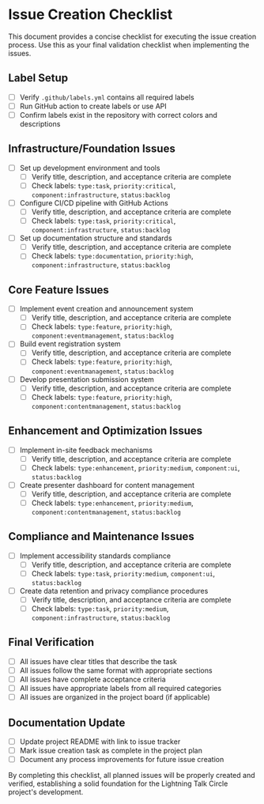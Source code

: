# Issue Creation Checklist

This document provides a concise checklist for executing the issue creation process. Use this as your final validation checklist when implementing the issues.

## Label Setup

- [ ] Verify `.github/labels.yml` contains all required labels
- [ ] Run GitHub action to create labels or use API
- [ ] Confirm labels exist in the repository with correct colors and descriptions

## Infrastructure/Foundation Issues

- [ ] Set up development environment and tools
  - [ ] Verify title, description, and acceptance criteria are complete
  - [ ] Check labels: `type:task`, `priority:critical`, `component:infrastructure`, `status:backlog`
  
- [ ] Configure CI/CD pipeline with GitHub Actions
  - [ ] Verify title, description, and acceptance criteria are complete
  - [ ] Check labels: `type:task`, `priority:critical`, `component:infrastructure`, `status:backlog`
  
- [ ] Set up documentation structure and standards
  - [ ] Verify title, description, and acceptance criteria are complete
  - [ ] Check labels: `type:documentation`, `priority:high`, `component:infrastructure`, `status:backlog`

## Core Feature Issues

- [ ] Implement event creation and announcement system
  - [ ] Verify title, description, and acceptance criteria are complete
  - [ ] Check labels: `type:feature`, `priority:high`, `component:eventmanagement`, `status:backlog`
  
- [ ] Build event registration system
  - [ ] Verify title, description, and acceptance criteria are complete
  - [ ] Check labels: `type:feature`, `priority:high`, `component:eventmanagement`, `status:backlog`
  
- [ ] Develop presentation submission system
  - [ ] Verify title, description, and acceptance criteria are complete
  - [ ] Check labels: `type:feature`, `priority:high`, `component:contentmanagement`, `status:backlog`

## Enhancement and Optimization Issues

- [ ] Implement in-site feedback mechanisms
  - [ ] Verify title, description, and acceptance criteria are complete
  - [ ] Check labels: `type:enhancement`, `priority:medium`, `component:ui`, `status:backlog`
  
- [ ] Create presenter dashboard for content management
  - [ ] Verify title, description, and acceptance criteria are complete
  - [ ] Check labels: `type:enhancement`, `priority:medium`, `component:contentmanagement`, `status:backlog`

## Compliance and Maintenance Issues

- [ ] Implement accessibility standards compliance
  - [ ] Verify title, description, and acceptance criteria are complete
  - [ ] Check labels: `type:task`, `priority:medium`, `component:ui`, `status:backlog`
  
- [ ] Create data retention and privacy compliance procedures
  - [ ] Verify title, description, and acceptance criteria are complete
  - [ ] Check labels: `type:task`, `priority:medium`, `component:infrastructure`, `status:backlog`

## Final Verification

- [ ] All issues have clear titles that describe the task
- [ ] All issues follow the same format with appropriate sections
- [ ] All issues have complete acceptance criteria
- [ ] All issues have appropriate labels from all required categories
- [ ] All issues are organized in the project board (if applicable)

## Documentation Update

- [ ] Update project README with link to issue tracker
- [ ] Mark issue creation task as complete in the project plan
- [ ] Document any process improvements for future issue creation

By completing this checklist, all planned issues will be properly created and verified, establishing a solid foundation for the Lightning Talk Circle project's development.
